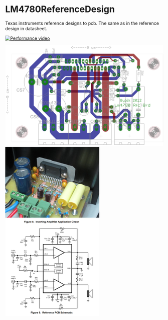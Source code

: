 # LM4780ReferenceDesign
Texas instruments reference designs to pcb.
The same as in the reference design in datasheet.



[![Performance video](https://i.ytimg.com/vi/QnPVbD1PTD4/1.jpg?time=1472472583138)](https://www.youtube.com/watch?v=QnPVbD1PTD4)

<img src="/Picture/PCBView.png" width="600">

<img src="/Picture/IMG_0227.JPG" width="300">

<img src="/Picture/ShematicView.png" width="300">

